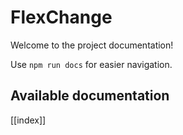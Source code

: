 # FlexChange

Welcome to the project documentation!

Use `npm run docs` for easier navigation.

## Available documentation

[[index]]
